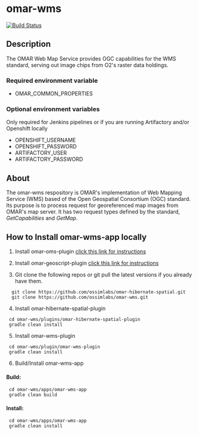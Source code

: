 # omar-wms

[![Build Status](https://jenkins.radiantbluecloud.com/buildStatus/icon?job=omar-wms-dev)]()

## Description

The OMAR Web Map Service provides OGC capabilities for the WMS standard, serving out image chips from O2's raster data holdings. 

### Required environment variable
- OMAR_COMMON_PROPERTIES

### Optional environment variables
Only required for Jenkins pipelines or if you are running Artifactory and/or Openshift locally

- OPENSHIFT_USERNAME
- OPENSHIFT_PASSWORD
- ARTIFACTORY_USER
- ARTIFACTORY_PASSWORD

## About
The omar-wms respository is OMAR's implementation of Web Mapping Service (WMS) based of the Open Geospatial Consortium (OGC) standard. Its purpose is to process request for georeferenced map images from OMAR's map server. It has two request types defined by the standard, *GetCapabilities* and *GetMap*.

## How to Install omar-wms-app locally

1. Install omar-oms-plugin [click this link for instructions](https://github.com/ossimlabs/omar-oms)

2. Install omar-geoscript-plugin [click this link for instructions](https://github.com/ossimlabs/omar-geoscript.git)

3. Git clone the following repos or git pull the latest versions if you already have them.
```
  git clone https://github.com/ossimlabs/omar-hibernate-spatial.git
  git clone https://github.com/ossimlabs/omar-wms.git
```

4. Install omar-hibernate-spatial-plugin
```
 cd omar-wms/plugins/omar-hibernate-spatial-plugin
 gradle clean install
```

5. Install omar-wms-plugin
```
 cd omar-wms/plugin/omar-wms-plugin
 gradle clean install
```

6. Build/Install omar-wms-app
#### Build:
```
 cd omar-wms/apps/omar-wms-app
 gradle clean build
 ```
#### Install:
```
 cd omar-wms/apps/omar-wms-app
 gradle clean install
```
